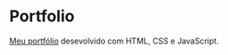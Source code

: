 # Portfolio
<a href="https://joaovitorsil.github.io/Portfolio/" target="blank"> Meu portfólio</a> desevolvido com HTML, CSS e JavaScript. 
